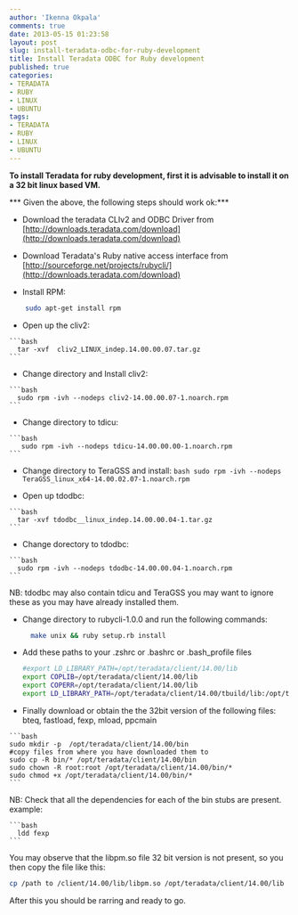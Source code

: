 ```yaml
---
author: 'Ikenna Okpala'
comments: true
date: 2013-05-15 01:23:58
layout: post
slug: install-teradata-odbc-for-ruby-development
title: Install Teradata ODBC for Ruby development
published: true
categories:
- TERADATA
- RUBY
- LINUX
- UBUNTU
tags:
- TERADATA
- RUBY
- LINUX
- UBUNTU
---
```


**To install Teradata for ruby development, first it is advisable to install it on a 32 bit linux based VM.**

  *** Given the above, the following steps should work ok:***

  - Download the teradata CLIv2 and ODBC Driver from [http://downloads.teradata.com/download](http://downloads.teradata.com/download)

  -  Download Teradata's Ruby native access interface from [http://sourceforge.net/projects/rubycli/](http://downloads.teradata.com/download)

<!--more-->

  - Install RPM:
  ```bash
      sudo apt-get install rpm
  ```

   - Open up the cliv2:

    ```bash
      tar -xvf  cliv2_LINUX_indep.14.00.00.07.tar.gz
    ```

   - Change directory  and Install cliv2:

    ```bash
      sudo rpm -ivh --nodeps cliv2-14.00.00.07-1.noarch.rpm
    ```

   - Change directory to tdicu:

    ```bash
       sudo rpm -ivh --nodeps tdicu-14.00.00.00-1.noarch.rpm
    ```

   - Change directory to TeraGSS and install:
    ```bash
      sudo rpm -ivh --nodeps TeraGSS_linux_x64-14.00.02.07-1.noarch.rpm
    ```

   - Open up tdodbc:

    ```bash
      tar -xvf tdodbc__linux_indep.14.00.00.04-1.tar.gz
    ```

   - Change dorectory to tdodbc:

    ```bash
      sudo rpm -ivh --nodeps tdodbc-14.00.00.04-1.noarch.rpm
    ```

NB: tdodbc may also contain tdicu and TeraGSS you may want to ignore these as you may have already installed them.

  - Change directory to rubycli-1.0.0 and run the following commands:
    ```bash
      make unix && ruby setup.rb install
    ```

  - Add these paths to your .zshrc or .bashrc or .bash_profile files

    ```bash
    #export LD_LIBRARY_PATH=/opt/teradata/client/14.00/lib
    export COPLIB=/opt/teradata/client/14.00/lib
    export COPERR=/opt/teradata/client/14.00/lib
    export LD_LIBRARY_PATH=/opt/teradata/client/14.00/tbuild/lib:/opt/teradata/client/14.00/lib
    ```

   - Finally download or obtain the the 32bit version of the following files:
    bteq, fastload, fexp, mload, ppcmain

    ```bash
    sudo mkdir -p  /opt/teradata/client/14.00/bin
    #copy files from where you have downloaded them to
    sudo cp -R bin/* /opt/teradata/client/14.00/bin
    sudo chown -R root:root /opt/teradata/client/14.00/bin/*
    sudo chmod +x /opt/teradata/client/14.00/bin/*
    ```

NB: Check that all the dependencies for each of the bin stubs are present.
example:

    ```bash
      ldd fexp
    ```

You may observe that the libpm.so file 32 bit version is not present, so you then copy the file like this:

  ```bash
  cp /path to /client/14.00/lib/libpm.so /opt/teradata/client/14.00/lib
  ```

After this you should be rarring and ready to go.
